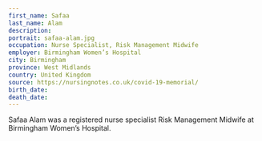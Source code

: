 ```yaml
---
first_name: Safaa
last_name: Alam
description: 
portrait: safaa-alam.jpg
occupation: Nurse Specialist, Risk Management Midwife
employer: Birmingham Women’s Hospital
city: Birmingham
province: West Midlands
country: United Kingdom
source: https://nursingnotes.co.uk/covid-19-memorial/
birth_date: 
death_date: 
---
```


Safaa Alam was a registered nurse specialist Risk Management Midwife at Birmingham Women’s Hospital.